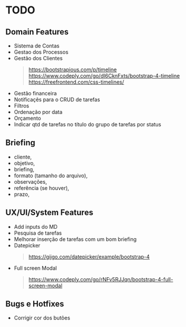 # TODO

## Domain Features

* Sistema de Contas
* Gestao dos Processos
* Gestão dos Clientes
    > https://bootstrapious.com/p/timeline
    > https://www.codeply.com/go/dI6CknFxts/bootstrap-4-timeline
    > https://freefrontend.com/css-timelines/
* Gestão financeira
* Notificaçês para o CRUD de tarefas
* Filtros
* Ordenação por data
* Orçamento
* Indicar qtd de tarefas no título do grupo de tarefas por status

## Briefing

* cliente,
* objetivo,
* briefing,
* formato (tamanho do arquivo),
* observações,
* referência (se houver),
* prazo,

## UX/UI/System Features

* Add inputs do MD
* Pesquisa de tarefas
* Melhorar inserção de tarefas com um bom briefing
* Datepicker
    > https://gijgo.com/datepicker/example/bootstrap-4
* Full screen Modal
    > https://www.codeply.com/go/rNFv5RJJqn/bootstrap-4-full-screen-modal

## Bugs e Hotfixes

* Corrigir cor dos butões
